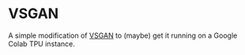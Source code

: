 # VSGAN

A simple modification of [VSGAN](https://github.com/imPRAGMA/VSGAN) to (maybe) get it running on a Google Colab TPU instance. 
